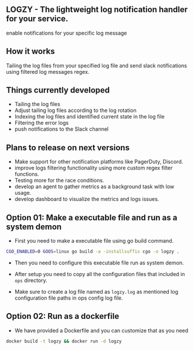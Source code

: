 ## LOGZY - The lightweight log notification handler for your service.

enable notifications for your specific log message

## How it works

Tailing the log files from your specified log file and send slack notifications using filtered log messages regex.

## Things currently developed

- Tailing the log files
- Adjust tailing log files according to the log rotation
- Indexing the log files and identified current state in the log file
- Filtering the error logs
- push notifications to the Slack channel

## Plans to release on next versions

- Make support for other notification platforms like PagerDuty, Discord.
- improve logs filtering functionality using more custom regex filter functions.
- Testing more for the race conditions.
- develop an agent to gather metrics as a background task with low usage.
- develop dashboard to visualize the metrics and logs issues.

## Option 01: Make a executable file and run as a system demon

- First you need to make a executable file using go build command.

```bash
CGO_ENABLED=0 GOOS=linux go build -a -installsuffix cgo -o logzy .
```

- Then you need to configure this executable file run as system demon.

- After setup you need to copy all the configuration files that included in `ops` directory.

- Make sure to create a log file named as `logzy.log` as mentioned log configuration file paths in ops config log file.

## Option 02: Run as a dockerfile

- We have provided a Dockerfile and you can customize that as you need

```bash
docker build -t logzy && docker run -d logzy
```
